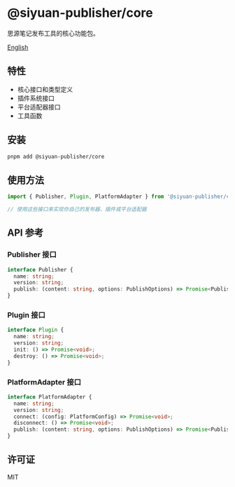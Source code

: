 # @siyuan-publisher/core

思源笔记发布工具的核心功能包。

[English](./README.md)

## 特性

- 核心接口和类型定义
- 插件系统接口
- 平台适配器接口
- 工具函数

## 安装

```bash
pnpm add @siyuan-publisher/core
```

## 使用方法

```typescript
import { Publisher, Plugin, PlatformAdapter } from '@siyuan-publisher/core'

// 使用这些接口来实现你自己的发布器、插件或平台适配器
```

## API 参考

### Publisher 接口

```typescript
interface Publisher {
  name: string;
  version: string;
  publish: (content: string, options: PublishOptions) => Promise<PublishResult>;
}
```

### Plugin 接口

```typescript
interface Plugin {
  name: string;
  version: string;
  init: () => Promise<void>;
  destroy: () => Promise<void>;
}
```

### PlatformAdapter 接口

```typescript
interface PlatformAdapter {
  name: string;
  version: string;
  connect: (config: PlatformConfig) => Promise<void>;
  disconnect: () => Promise<void>;
  publish: (content: string, options: PublishOptions) => Promise<PublishResult>;
}
```

## 许可证

MIT 